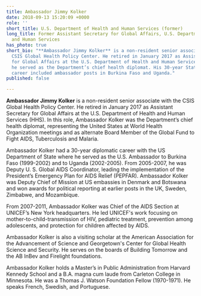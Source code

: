 ```yaml
---
title: Ambassador Jimmy Kolker
date: 2018-09-13 15:20:09 +0000
role: ''
short_title: U.S. Department of Health and Human Services (former)
long_title: Former Assistant Secretary for Global Affairs, U.S. Department of Health
  and Human Services
has_photo: true
short_bio: "**Ambassador Jimmy Kolker** is a non-resident senior associate with the
  CSIS Global Health Policy Center. He retired in January 2017 as Assistant Secretary
  for Global Affairs at the U.S. Department of Health and Human Services (HHS), where
  he served as the Department’s chief health diplomat. His 30-year State Foreign Service
  career included ambassador posts in Burkina Faso and Uganda."
published: false

---
```

**Ambassador Jimmy Kolker** is a non-resident senior associate with the CSIS Global Health Policy Center. He retired in January 2017 as Assistant Secretary for Global Affairs at the U.S. Department of Health and Human Services (HHS). In this role, Ambassador Kolker was the Department’s chief health diplomat, representing the United States at World Health Organization meetings and as alternate Board Member of the Global Fund to Fight AIDS, Tuberculosis and Malaria.  
  
Ambassador Kolker had a 30-year diplomatic career with the US Department of State where he served as the U.S. Ambassador to Burkina Faso (1999-2002) and to Uganda (2002-2005). From 2005-2007, he was Deputy U. S. Global AIDS Coordinator, leading the implementation of the President’s Emergency Plan for AIDS Relief (PEPFAR).  Ambassador Kolker was Deputy Chief of Mission at US embassies in Denmark and Botswana and won awards for political reporting at earlier posts in the UK, Sweden, Zimbabwe, and Mozambique.  
  
From 2007-2011, Ambassador Kolker was Chief of the AIDS Section at UNICEF’s New York headquarters. He led UNICEF's work focusing on mother-to-child-transmission of HIV, pediatric treatment, prevention among adolescents, and protection for children affected by AIDS.  
  
Ambassador Kolker is also a visiting scholar at the American Association for the Advancement of Science and Georgetown's Center for Global Health Science and Security.  He serves on the boards of Building Tomorrow and the AB InBev and Firelight foundations.  
  
Ambassador Kolker holds a Master’s in Public Administration from Harvard Kennedy School and a B.A. magna cum laude from Carleton College in Minnesota. He was a Thomas J. Watson Foundation Fellow (1970-1971). He speaks French, Swedish, and Portuguese.